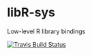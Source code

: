 # libR-sys

Low-level R library bindings

[![Travis Build Status](https://api.travis-ci.org/andy-thomason/libR-sys.svg?branch=master)](https://travis-ci.org/andy-thomason/libR-sys)
